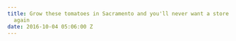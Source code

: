 ```yaml
---
title: Grow these tomatoes in Sacramento and you'll never want a store bought tomato
  again
date: 2016-10-04 05:06:00 Z
---
```


